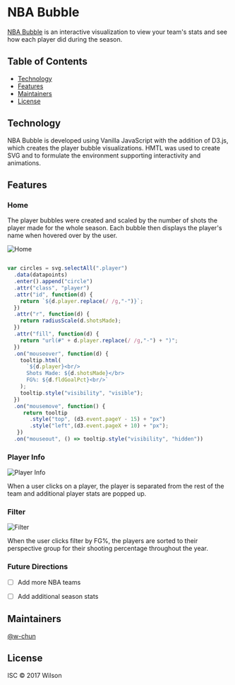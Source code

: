 # NBA Bubble

[NBA Bubble](https://w-chun.github.io/NBA-Bubble/) is an interactive visualization to view your team's stats and see how each player did during the season.

## Table of Contents

- [Technology](#technology)
- [Features](#features)
- [Maintainers](#maintainers)
- [License](#license)

## Technology

NBA Bubble is developed using Vanilla JavaScript with the addition of D3.js, which creates the player bubble visualizations. HMTL was used to create SVG and to formulate the environment supporting interactivity and animations.  

## Features

### Home

The player bubbles were created and scaled by the number of shots the player made for the whole season. Each bubble then displays the player's name when hovered over by the user.  

![Home]()

```javascript

var circles = svg.selectAll(".player")
  .data(datapoints)
  .enter().append("circle")
  .attr("class", "player")
  .attr("id", function(d) {
    return `${d.player.replace(/ /g,"-")}`;
  })
  .attr("r", function(d) {
    return radiusScale(d.shotsMade);
  })
  .attr("fill", function(d) {
    return "url(#" + d.player.replace(/ /g,"-") + ")";
  })
  .on("mouseover", function(d) {
    tooltip.html(
      `${d.player}<br/>
      Shots Made: ${d.shotsMade}</br>
      FG%: ${d.fldGoalPct}<br/>`
    );
    tooltip.style("visibility", "visible");
  })
  .on("mousemove", function() {
     return tooltip
       .style("top", (d3.event.pageY - 15) + "px")
       .style("left",(d3.event.pageX + 10) + "px");
   })
  .on("mouseout", () => tooltip.style("visibility", "hidden"))
```

### Player Info

![Player Info]()

When a user clicks on a player, the player is separated from the rest of the team and additional player stats are popped up.


### Filter

![Filter]()

When the user clicks filter by FG%, the players are sorted to their perspective group for their shooting percentage throughout the year.

### Future Directions

- [ ] Add more NBA teams
- [ ] Add additional season stats


## Maintainers

[@w-chun](https://github.com/w-chun)


## License

ISC © 2017 Wilson
